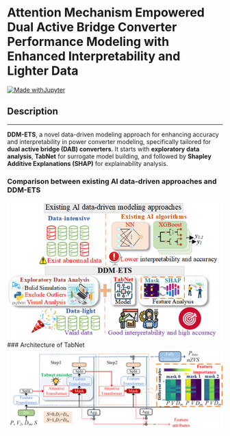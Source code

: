 # Attention Mechanism Empowered Dual Active Bridge Converter Performance Modeling with Enhanced Interpretability and Lighter Data
[![Made withJupyter](https://img.shields.io/badge/Made%20with-Jupyter-orange?style=for-the-badge&logo=Jupyter)](https://jupyter.org/try)
## Description
***
**DDM-ETS**, a novel data-driven modeling approach for enhancing accuracy and interpretability in power converter modeling, specifically tailored for **dual active bridge (DAB) converters**. It starts with **exploratory data analysis**, **TabNet** for surrogate model building, and followed by **Shapley Additive Explanations (SHAP)** for explainability analysis.

### Comparison between existing AI data-driven approaches and DDM-ETS
<div align="center">
  <img src="./image/DDM-ETS.png" alt="TabNet">
</div>
### Architecture of TabNet
<div align="center">
  <img src="./image/TabNet.png" alt="TabNet">
</div>
